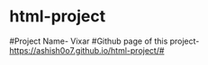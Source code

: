 # html-project

#Project Name- Vixar
#Github page of this project- https://ashish0o7.github.io/html-project/#
